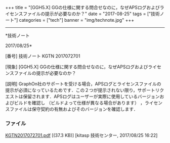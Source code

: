 ﻿+++
title = "[GGH5.X] GGの仕様に関する問合せなのに，なぜAPSログおよびライセンスファイルの提示が必要なのか？"
date = "2017-08-25"
tags = ["技術ノート"]
categories = ["tech"]
banner = "img/technote.jpg"
+++

-----------------------------------------------------------------------------------------------------------------------------

*技術ノート

2017/08/25*


[番号]
技術ノート KGTN 2017072701

[現象]
[GGH5.X]
GGの仕様に関する問合せなのに，なぜAPSログおよびライセンスファイルの提示が必要なのか？

[説明]
GraphOn社のサポートを受ける場合，APSログとライセンスファイルの提示が必須になっているためです．この２つが提示されない限り，サポートリクエストは保留されます．APSログはユーザーが実際に使用しているバージョンおよびビルドを確認し
（ビルドよって仕様が異なる場合があります）
，ライセンスファイルは保守契約の有無およびそのバージョンを確認します．


### ファイル

 
 


[KGTN2017072701.pdf](http://techreport.kitasp.net/attachments/download/3764/KGTN2017072701.pdf)
 [(37.3 KB)] [kitasp 技術センター, 2017/08/25
16:22]


 


 


